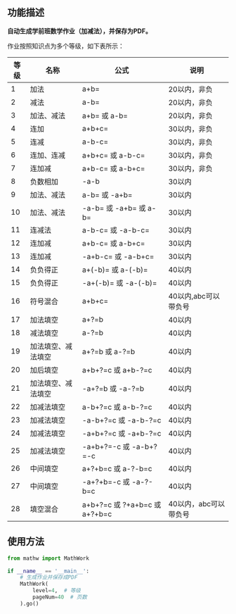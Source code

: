 ## 功能描述

**自动生成学前班数学作业（加减法），并保存为PDF。**

作业按照知识点为多个等级，如下表所示：

|等级|名称| 公式 | 说明|
|-|-|-|-|
|1|加法| a+b= | 20以内，非负|
|2|减法| a-b= | 20以内，非负|
|3|加法、减法| a+b= 或 a-b= | 20以内，非负|
|4|连加|a+b+c=| 30以内，非负|
|5|连减|a-b-c=| 30以内，非负|
|6|连加、连减| a+b+c= 或 a-b-c=| 30以内，非负|
|7|连加减| a+b-c= 或 a-b+c=| 30以内，非负|
|8|负数相加| -a-b | 30以内|
|9|加法、减法| a-b= 或 -a+b= | 30以内|
|10|加法、减法| -a-b= 或 -a+b= 或 a-b=| 30以内|
|11|连减法| a-b-c= 或 -a-b-c= | 30以内|
|12|连加减| a+b-c= 或 a-b+c= | 30以内|
|13|连加减| -a+b-c= 或 -a-b+c= | 30以内|
|14|负负得正| a+(-b)= 或 a-(-b)=| 40以内|
|15|负负得正| -a+(-b)= 或 -a-(-b)=| 40以内|
|16|符号混合| a+b+c= |40以内,abc可以带负号|
|17|加法填空| a+?=b | 40以内|
|18|减法填空| a-?=b | 40以内|
|19|加法填空、减法填空| a+?=b 或 a-?=b | 40以内|
|20|加后填空|a+b+?=c 或 a+b-?=c| 40以内|
|21|加法填空、减法填空| -a+?=b 或 -a-?=b| 40以内|
|22|加减法填空|a-b+?=c 或 a-b-?=c|40以内|
|23|加减法填空|-a-b+?=c 或 -a-b-?=c| 40以内|
|24|加减法填空| -a+b+?=c 或 -a+b-?=c |40以内|
|25|加减法填空| -a+b+?=-c 或 -a-b+?=-c |40以内|
|26|中间填空| a+?+b=c 或 a-?-b=c |40以内|
|27|中间填空| -a+?+b=-c 或 -a-?-b=c |40以内|
|28|填空混合| a+b+?=c 或 ?+a+b=c 或 a+?+b=c|40以内，abc可以带负号|

## 使用方法

```python
from mathw import MathWork

if __name__ == '__main__':
    # 生成作业并保存成PDF
    MathWork(
        level=4,  # 等级
        pageNum=40  # 页数
    ).go()
```
